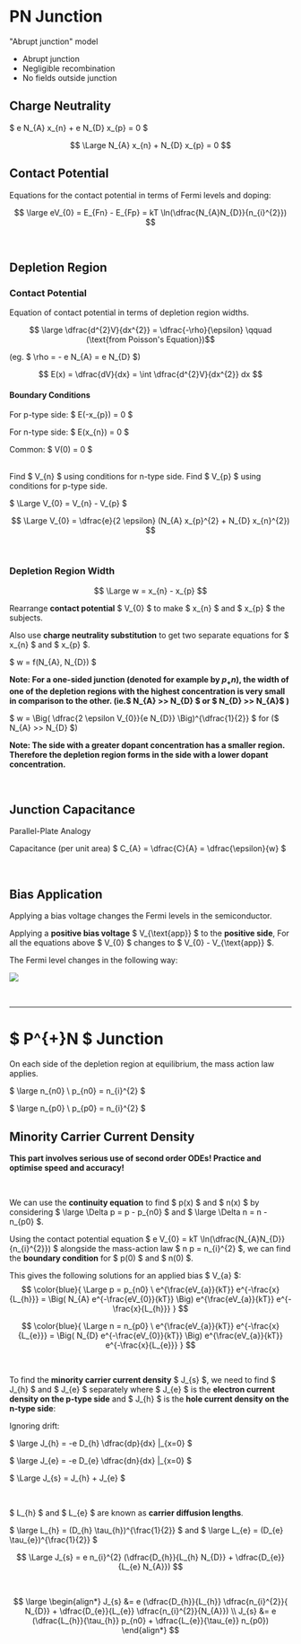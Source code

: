 # PN Junction

"Abrupt junction" model

* Abrupt junction
* Negligible recombination
* No fields outside junction


## Charge Neutrality 

$ e N_{A} x_{n} + e N_{D} x_{p} = 0 $

$$ \Large N_{A} x_{n} + N_{D} x_{p} = 0 $$


## Contact Potential

Equations for the contact potential in terms of Fermi levels and doping:

$$ \large eV_{0} = E_{Fn} - E_{Fp} = kT \ln(\dfrac{N_{A}N_{D}}{n_{i}^{2}}) $$

</br>

## Depletion Region

### Contact Potential
Equation of contact potential in terms of depletion region widths.

$$ \large \dfrac{d^{2}V}{dx^{2}} = \dfrac{-\rho}{\epsilon} \qquad (\text{from Poisson's Equation})$$

(eg. $ \rho = - e N_{A} = e N_{D} $)

$$ E(x) = \dfrac{dV}{dx} = \int \dfrac{d^{2}V}{dx^{2}} dx $$

#### Boundary Conditions

For p-type side: $ E(-x_{p}) = 0 $

For n-type side: $ E(x_{n}) = 0 $

Common: $ V(0) = 0 $

</br>
Find $ V_{n} $ using conditions for n-type side.
Find $ V_{p} $ using conditions for p-type side.

$ \Large V_{0} = V_{n} - V_{p} $

$$ \Large V_{0} = \dfrac{e}{2 \epsilon} (N_{A} x_{p}^{2} + N_{D} x_{n}^{2}) $$




</br>

### Depletion Region Width

$$ \Large w = x_{n} - x_{p} $$

Rearrange **contact potential** $ V_{0} $ to make $ x_{n} $ and $ x_{p} $ the subjects.

Also use **charge neutrality substitution** to get two separate equations for $ x_{n} $ and $ x_{p} $.

$ w = f(N_{A}, N_{D}) $

**Note: For a one-sided junction (denoted for example by $p_{+}n$), the width of one of the depletion regions with the highest concentration is very small in comparison to the other. (ie.$ N_{A} >> N_{D} $ or $ N_{D} >> N_{A}$ )**

$ w = \Big( \dfrac{2 \epsilon V_{0}}{e N_{D}} \Big)^{\dfrac{1}{2}} $ for ($ N_{A} >> N_{D} $)

**Note: The side with a greater dopant concentration has a smaller region. Therefore the depletion region forms in the side with a lower dopant concentration.**


</br>

## Junction Capacitance

Parallel-Plate Analogy

Capacitance (per unit area) $ C_{A} = \dfrac{C}{A} = \dfrac{\epsilon}{w} $


</br>

## Bias Application

Applying a bias voltage changes the Fermi levels in the semiconductor.



Applying a **positive bias voltage** $ V_{\text{app}} $ to the **positive side**, For all the equations above $ V_{0} $ changes to $ V_{0} - V_{\text{app}} $.

The Fermi level changes in the following way:

<img src="/assets/fermi-bias.png"></img>

</br><hr>

# $ P^{+}N $ Junction

On each side of the depletion region at equilibrium, the mass action law applies.

$ \large n_{n0} \ p_{n0} = n_{i}^{2} $

$ \large n_{p0} \ p_{p0} = n_{i}^{2} $

## Minority Carrier Current Density

**This part involves serious use of second order ODEs! Practice and optimise speed and accuracy!**

</br>

We can use the **continuity equation** to find $ p(x) $ and $ n(x) $ by considering $ \large \Delta p = p - p_{n0} $ and $ \large \Delta n = n - n_{p0} $.  

Using the contact potential equation $ e V_{0} = kT \ln(\dfrac{N_{A}N_{D}}{n_{i}^{2}}) $ alongside the mass-action law $ n p = n_{i}^{2} $, we can find the **boundary condition** for $ p(0) $ and $ n(0) $.  

This gives the following solutions for an applied bias $ V_{a} $:
$$ \color{blue}{ \Large p = p_{n0} \ e^{\frac{eV_{a}}{kT}} e^{-\frac{x}{L_{h}}} = \Big( N_{A} e^{-\frac{eV_{0}}{kT}} \Big) e^{\frac{eV_{a}}{kT}} e^{-\frac{x}{L_{h}}} } $$

$$ \color{blue}{ \Large n = n_{p0} \ e^{\frac{eV_{a}}{kT}} e^{-\frac{x}{L_{e}}} = \Big( N_{D} e^{-\frac{eV_{0}}{kT}} \Big) e^{\frac{eV_{a}}{kT}} e^{-\frac{x}{L_{e}}} } $$

</br>


To find the **minority carrier current density** $ J_{s} $, we need to find $ J_{h} $ and $ J_{e} $ separately where $ J_{e} $ is the **electron current density on the p-type side** and $ J_{h} $ is the **hole current density on the n-type side**:

Ignoring drift:

$ \large J_{h} = -e D_{h} \dfrac{dp}{dx} |_{x=0} $

$ \large J_{e} = -e D_{e} \dfrac{dn}{dx} |_{x=0} $


$ \Large J_{s} = J_{h} + J_{e} $ 

</br>

$ L_{h} $ and $ L_{e} $ are known as **carrier diffusion lengths**.

$ \large L_{h} = (D_{h} \tau_{h})^{\frac{1}{2}} $ and $ \large L_{e} = (D_{e} \tau_{e})^{\frac{1}{2}} $

$$ \Large J_{s} = e n_{i}^{2} (\dfrac{D_{h}}{L_{h} N_{D}} + \dfrac{D_{e}}{L_{e} N_{A}}) $$

</br>

$$
\large
\begin{align*}
J_{s} &= e (\dfrac{D_{h}}{L_{h}} \dfrac{n_{i}^{2}}{ N_{D}} + \dfrac{D_{e}}{L_{e}} \dfrac{n_{i}^{2}}{N_{A}}) \\
J_{s} &= e (\dfrac{L_{h}}{\tau_{h}} p_{n0} + \dfrac{L_{e}}{\tau_{e}} n_{p0})
\end{align*}
$$




